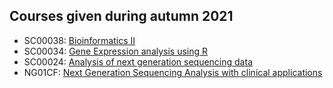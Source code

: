 ## Courses given during autumn 2021

  * SC00038: [Bioinformatics II](https://github.com/bcfgothenburg/HT21/wiki/Bioinformatics-II)
  * SC00034: [Gene Expression analysis using R](https://github.com/bcfgothenburg/HT21/wiki/Gene-expression-using-R)
  * SC00024: [Analysis of next generation sequencing data](https://github.com/bcfgothenburg/HT21/wiki/Analysis-of-next-generation-sequencing-data)
  * NG01CF:  [Next Generation Sequencing Analysis with clinical applications](https://github.com/bcfgothenburg/HT19/wiki/Next-Generation-Sequencing-Analysis-with-clinical-applications) 


